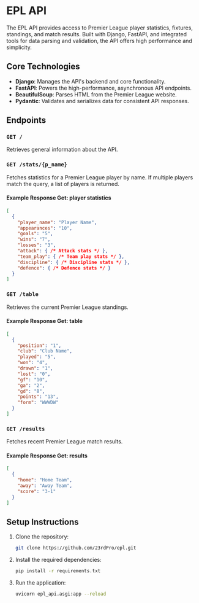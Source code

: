 # EPL API

The EPL API provides access to Premier League player statistics, fixtures, standings, and match results. Built with Django, FastAPI, and integrated tools for data parsing and validation, the API offers high performance and simplicity.

## Core Technologies

- **Django**: Manages the API's backend and core functionality.
- **FastAPI**: Powers the high-performance, asynchronous API endpoints.
- **BeautifulSoup**: Parses HTML from the Premier League website.
- **Pydantic**: Validates and serializes data for consistent API responses.

## Endpoints

### `GET /`

Retrieves general information about the API.

### `GET /stats/{p_name}`

Fetches statistics for a Premier League player by name. If multiple players match the query, a list of players is returned.

#### Example Response Get: player statistics

```json
[
  {
    "player_name": "Player Name",
    "appearances": "10",
    "goals": "5",
    "wins": "7",
    "losses": "3",
    "attack": { /* Attack stats */ },
    "team_play": { /* Team play stats */ },
    "discipline": { /* Discipline stats */ },
    "defence": { /* Defence stats */ }
  }
]
```

### `GET /table`

Retrieves the current Premier League standings.

#### Example Response Get: table

```json
[
  {
    "position": "1",
    "club": "Club Name",
    "played": "5",
    "won": "4",
    "drawn": "1",
    "lost": "0",
    "gf": "10",
    "ga": "2",
    "gd": "8",
    "points": "13",
    "form": "WWWDW"
  }
]
```

### `GET /results`

Fetches recent Premier League match results.

#### Example Response Get: results

```json
[
  {
    "home": "Home Team",
    "away": "Away Team",
    "score": "3-1"
  }
]
```

## Setup Instructions

1. Clone the repository:

   ```sh
   git clone https://github.com/23rdPro/epl.git
   ```

2. Install the required dependencies:

   ```sh
   pip install -r requirements.txt
   ```

3. Run the application:

   ```sh
   uvicorn epl_api.asgi:app --reload
   ```
